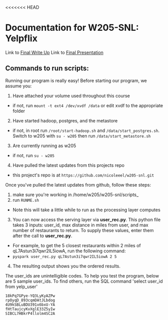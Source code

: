 <<<<<<< HEAD
# Documentation for W205-SNL: Yelpflix


Link to [Final Write Up](https://docs.google.com/document/d/1__KCyO2YxckfI8kMvt0_RGtXWWHJaDltoKxJFplHPC4/edit?usp=sharing "Word Write Up")
Link to [Final Presentation](https://docs.google.com/presentation/d/1BHJYVPpNwX8ufXJBnMHRVwLogR4tRKnJkwMF4CmcIQ0/edit#slide=id.g13cccf3cb9_0_67 "PPT Presentation")

## Commands to run scripts:
Running our program is really easy! Before starting our program, we assume you:

1. Have attached your volume used throughout this course
  * if not, run `mount -t ext4 /dev/xvdf /data` or edit xvdf to the appropriate folder
2. Have started hadoop, postgres, and the metastore
  * if not, in root run `/root/start-hadoop.sh` and `/data/start_postgres.sh`. Switch to w205 with `su - w205` then run `/data/start_metastore.sh`
3. Are currently running as w205
  * if not, run `su - w205`
4. Have pulled the latest updates from this projects repo
  * this project's repo is at `https://github.com/nicoleeel/w205-snl.git`

Once you've pulled the latest updates from github, follow these steps:

1. make sure you're working in /home/w205/w205-snl/scripts_
2. run `RUNME.sh`
  * Note this will take a little while to run as the processing layer computes
3. You can now access the serving layer via **user_rec.py**. This python file takes 3 inputs: user_id, max distance in miles from user, and max number of restaurants to return. To supply these values, enter them after the call to **user_rec.py**.
  * For example, to get the 5 closest restaurants within 2 miles of qL7Astun3i7qwr2IL5iowA, run the following command:
  * `pyspark user_rec.py qL7Astun3i7qwr2IL5iowA 2 5`
4. The resulting output shows you the ordered results.

The user_ids are unintelligible codes. To help you test the program, below are 5 sample user_ids. To find others, run the SQL command 'select user_id from yelp_user'

````
18kPq7GPye-YQ3LyKyAZPw
rpOyqD_893cqmDAtJLbdog
4U9kSBLuBDU391x6bxU-YA
fHtTaujcyKvXglE33Z5yIw
SIBCL7HBkrP4llolm4SC2A
````

